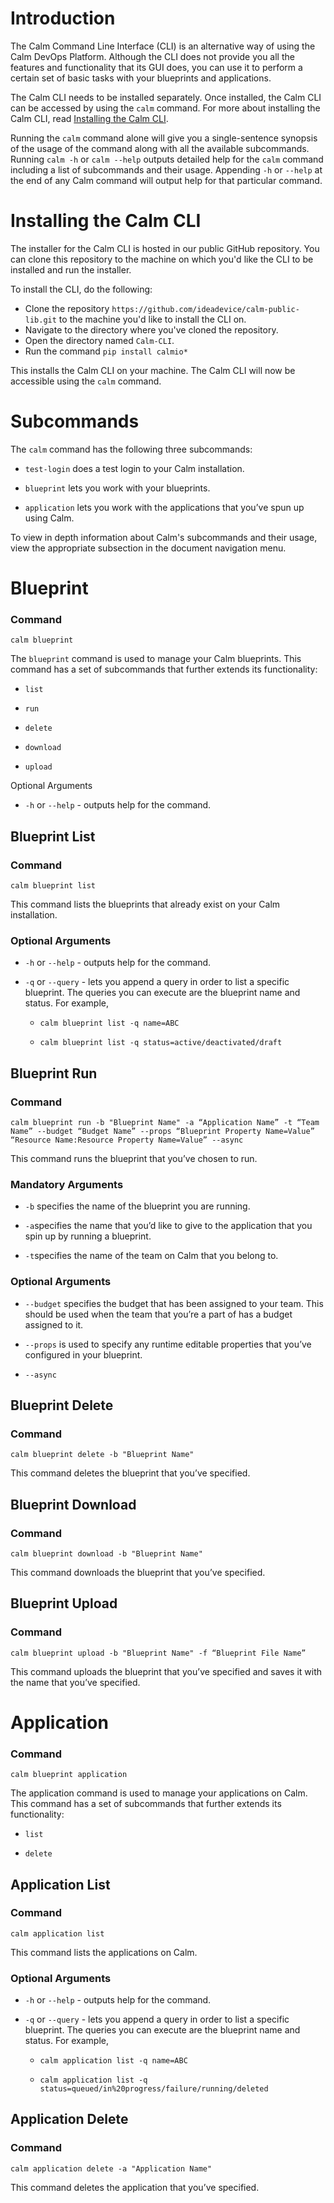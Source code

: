 # Introduction

The Calm Command Line Interface (CLI) is an alternative way of using the Calm DevOps Platform. Although the CLI does not provide you all the features and functionality that its GUI does, you can use it to perform a certain set of basic tasks with your blueprints and applications. 

The Calm CLI needs to be installed separately. Once installed, the Calm CLI can be accessed by using the `calm` command. For more about installing the Calm CLI, read [Installing the Calm CLI](#installing-calm-cli). 

Running the `calm` command alone will give you a single-sentence synopsis of the usage of the command along with all the available subcommands. Running `calm -h` or `calm --help` outputs detailed help for the `calm` command including a list of subcommands and their usage. Appending `-h` or `--help` at the end of any Calm command will output help for that particular command. 

# Installing the Calm CLI
The installer for the Calm CLI is hosted in our public GitHub repository. You can clone this repository to the machine on which you'd like the CLI to be installed and run the installer. 

To install the CLI, do the following:

* Clone the repository `https://github.com/ideadevice/calm-public-lib.git` to the machine you'd like to install the CLI on. 
* Navigate to the directory where you've cloned the repository. 
* Open the directory named `Calm-CLI`.
* Run the command `pip install calmio*`

This installs the Calm CLI on your machine. The Calm CLI will now be accessible using the `calm` command. 

# Subcommands

The `calm` command has the following three subcommands:

* `test-login` does a test login to your Calm installation. 

* `blueprint` lets you work with your blueprints.

* `application` lets you work with the applications that you’ve spun up using Calm. 

To view in depth information about Calm's subcommands and their usage, view the appropriate subsection in the document navigation menu.  

# Blueprint

### Command

`calm blueprint`

The `blueprint` command is used to manage your Calm blueprints. This command has a set of subcommands that further extends its functionality:

* `list`

* `run`

* `delete`

* `download`

* `upload`

Optional Arguments

* `-h` or `--help` - outputs help for the command.

## Blueprint List

### Command

`calm blueprint list`

This command lists the blueprints that already exist on your Calm installation. 

### Optional Arguments

* `-h` or `--help` - outputs help for the command.

* `-q` or `--query` - lets you append a query in order to list a specific blueprint. The queries you can execute are the blueprint name and status. For example, 

    * `calm blueprint list -q name=ABC`

    * `calm blueprint list -q status=active/deactivated/draft`

## Blueprint Run

### Command

`calm blueprint run -b "Blueprint Name" -a “Application Name” -t “Team Name” --budget “Budget Name” --props “Blueprint Property Name=Value” “Resource Name:Resource Property Name=Value” --async`

This command runs the blueprint that you’ve chosen to run.

### Mandatory Arguments

* `-b` specifies the name of the blueprint you are running. 

* `-a`specifies the name that you’d like to give to the application that you spin up by running a blueprint. 

* `-t`specifies the name of the team on Calm that you belong to. 

### Optional Arguments

* `--budget` specifies the budget that has been assigned to your team. This should be used when the team that you’re a part of has a budget assigned to it. 

* `--props` is used to specify any runtime editable properties that you’ve configured in your blueprint. 

* `--async`

## Blueprint Delete

### Command

`calm blueprint delete -b "Blueprint Name"`

This command deletes the blueprint that you’ve specified. 

## Blueprint Download

### Command

`calm blueprint download -b "Blueprint Name"`

This command downloads the blueprint that you’ve specified.

## Blueprint Upload

### Command

`calm blueprint upload -b "Blueprint Name" -f “Blueprint File Name”`

This command uploads the blueprint that you’ve specified and saves it with the name that you’ve specified. 

# Application

### Command

`calm blueprint application`

The application command is used to manage your applications on Calm. This command has a set of subcommands that further extends its functionality:

* `list`

* `delete`

## Application List

### Command 

`calm application list`

This command lists the applications on Calm. 

### Optional Arguments

* `-h` or `--help` - outputs help for the command.

* `-q` or `--query` - lets you append a query in order to list a specific blueprint. The queries you can execute are the blueprint name and status. For example, 

    * `calm application list -q name=ABC`

    * `calm application list -q status=queued/in%20progress/failure/running/deleted`

## Application Delete

### Command

`calm application delete -a "Application Name"`

This command deletes the application that you’ve specified. 

